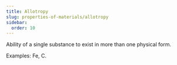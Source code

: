 ```yaml
---
title: Allotropy
slug: properties-of-materials/allotropy
sidebar:
  order: 10
---
```


Ability of a single substance to exist in more than one physical form.

Examples: Fe, C.
